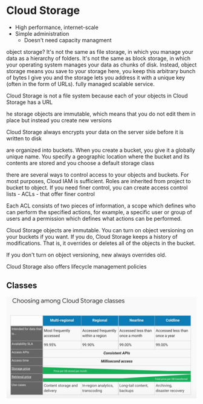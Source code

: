 # Cloud Storage

- High performance, internet-scale
- Simple administration
  - Doesn't need capacity managment

object storage?
It's not the same as file storage,
in which you manage your data as a hierarchy of folders.
It's not the same as block storage,
in which your operating system manages your data as chunks of disk.
Instead, object storage means you save to your storage here,
you keep this arbitrary bunch of bytes I give
you and the storage lets you address it with a unique key (often in the form of URLs).
fully managed scalable service.

Cloud Storage is not a file system
because each of your objects in Cloud Storage has a URL

he storage objects are immutable,
which means that you do not edit them in place but instead you create new versions

Cloud Storage always encrypts your data on
the server side before it is written to disk 

are organized into buckets.
When you create a bucket, you give it a globally unique name.
You specify a geographic location where the bucket and
its contents are stored and you choose a default storage class


there are several ways to control access to your objects and buckets.
For most purposes, Cloud IAM is sufficient.
Roles are inherited from project to bucket to object.
If you need finer control,
you can create access control lists - ACLs - that offer finer control

Each ACL consists of two pieces of information,
a scope which defines who can perform the specified actions, for example,
a specific user or group of users and a
permission which defines what actions can be performed.

Cloud Storage objects are immutable.
You can turn on object versioning on your buckets if you want.
If you do, Cloud Storage keeps a history of modifications. That is,
it overrides or deletes all of the objects in the bucket.

If you don't turn on object versioning,
new always overrides old.

Cloud Storage also offers lifecycle management policies

## Classes

![](images/cloud-storage-classes.png?raw=true)
